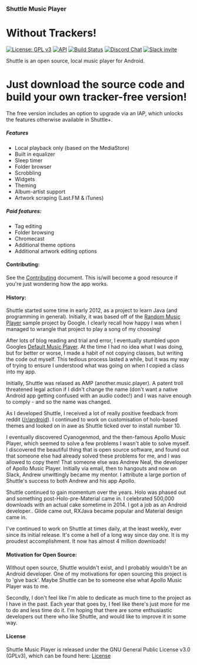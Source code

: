 ### Shuttle Music Player
# Without Trackers!


[![License: GPL v3](https://img.shields.io/badge/License-GPL%20v3-blue.svg)](LICENSE.md)
[![API](https://img.shields.io/badge/API-16%2B-green.svg?style=flat)](https://android-arsenal.com/api?level=16)
[![Build Status](https://travis-ci.org/timusus/Shuttle.svg?branch=dev)](https://travis-ci.org/timusus/Shuttle)
[![Discord Chat](https://img.shields.io/discord/308323056592486420.svg?logo=discord&label=Discord&colorA=2C2F33&colorB=7289DA)](https://discord.gg/4Z5EU7K)
[![Slack invite](http://shuttle-slack-inviter.herokuapp.com/badge.svg)](http://shuttle-slack-inviter.herokuapp.com)

Shuttle is an open source, local music player for Android.

# Just download the source code and build your own tracker-free version!

The free version includes an option to upgrade via an IAP, which unlocks the features otherwise available in Shuttle+.


##### Features

- Local playback only (based on the MediaStore)
- Built in equalizer
- Sleep timer
- Folder browser
- Scrobbling
- Widgets
- Theming
- Album-artist support
- Artwork scraping (Last.FM & iTunes)

##### Paid features:

- Tag editing
- Folder browsing
- Chromecast
- Additional theme options
- Additional artwork editing options


#### Contributing:

See the [Contributing](.github/CONTRIBUTING.md) document. This is/will become a good resource if you're just wondering how the app works.


#### History:

Shuttle started some time in early 2012, as a project to learn Java (and programming in general). Initially, it was based off of the [Random Music Player](https://github.com/android/platform_development/tree/master/samples/RandomMusicPlayer/src/com/example/android/musicplayer) sample project by Google. I clearly recall how happy I was when I managed to wrangle that project to play a song of my choosing!

After lots of blog reading and trial and error, I eventually stumbled upon Googles [Default Music Player](https://github.com/android/platform_packages_apps_music). At the time I had no idea what I was doing, but for better or worse, I made a habit of not copying classes, but writing the code out myself. This tedious process lasted a while, but it was my way of trying to ensure I understood what was going on when I copied a class into my app.

Initially, Shuttle was relased as AMP (another.music.player). A patent troll threatened legal action if I didn't change the name (don't want a native Android app getting confused with an audio codec!) and I was naive enough to comply - and so the name was changed.

As I developed Shuttle, I received a lot of really positive feedback from reddit ([/r/android](https://www.reddit.com/r/android)). I continued to work on customisation of holo-based themes and looked on in awe as Shuttle ticked over to install number 10.

I eventually discovered Cyanogenmod, and the then-famous Apollo Music Player, which seemed to solve a few problems I wasn't able to solve myself. I discovered the beautiful thing that is open source software, and found out that someone else had already solved these problems for me, and I was allowed to copy them! That someone else was Andrew Neal, the developer of Apollo Music Player. Initially via email, then to hangouts and now on Slack, Andrew unwittingly became my mentor. I attribute a large portion of Shuttle's success to both Andrew and his app Apollo.

Shuttle continued to gain momentum over the years. Holo was phased out and something post-Holo-pre-Material came in. I celebrated 500,000 downloads with an actual cake sometime in 2014. I got a job as an Android developer.. Glide came out, RXJava became popular and Material design came in.

I've continued to work on Shuttle at times daily, at the least weekly, ever since its initial release. It's come a hell of a long way since day one. It is my proudest accomplishment. It now has almost 4 million downloads!

#### Motivation for Open Source:

Without open source, Shuttle wouldn't exist, and I probably wouldn't be an Android developer. One of my motivations for open sourcing this project is to 'give back'. Maybe Shuttle can be to someone else what Apollo Music Player was to me.

Secondly, I don't feel like I'm able to dedicate as much time to the project as I have in the past. Each year that goes by, I feel like there's just more for me to do and less time do it. I'm hoping that there are some enthusiastic developers out there who like Shuttle, and would like to improve it in some way.


#### License

Shuttle Music Player is released under the GNU General Public License v3.0 (GPLv3), which can be found here: [License](LICENSE.md)
